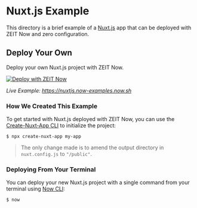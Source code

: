 # Nuxt.js Example

This directory is a brief example of a [Nuxt.js](https://nuxtjs.org) app that can be deployed with ZEIT Now and zero configuration.

## Deploy Your Own

Deploy your own Nuxt.js project with ZEIT Now.

[![Deploy with ZEIT Now](https://zeit.co/button)](https://zeit.co/new/project?template=https://github.com/zeit/now/tree/master/examples/nuxtjs)

_Live Example: https://nuxtjs.now-examples.now.sh_

### How We Created This Example

To get started with Nuxt.js deployed with ZEIT Now, you can use the [Create-Nuxt-App CLI](https://www.npmjs.com/package/create-nuxt-app) to initialize the project:

```shell
$ npx create-nuxt-app my-app
```

> The only change made is to amend the output directory in `nuxt.config.js` to `"/public"`.

### Deploying From Your Terminal

You can deploy your new Nuxt.js project with a single command from your terminal using [Now CLI](https://zeit.co/download):

```shell
$ now
```
